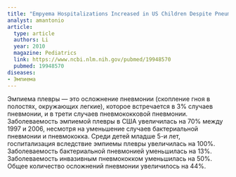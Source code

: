 ```yaml
---
title: "Empyema Hospitalizations Increased in US Children Despite Pneumococcal Conjugate Vaccine"
analyst: amantonio
article:
  type: article
  authors: Li
  year: 2010
  magazine: Pediatrics
  link: https://www.ncbi.nlm.nih.gov/pubmed/19948570
  pubmed: 19948570
diseases:
- Эмпиема
---
```


Эмпиема плевры — это осложнение пневмонии (скопление гноя в полостях, окружающих легкие), которое встречается в 3% случаев пневмонии, и в трети случаев пневмококковой пневмонии.
Заболеваемость эмпиемой плевры в США увеличилась на 70% между 1997 и 2006, несмотря на уменьшение случаев бактериальной пневмонии и пневмококка. Среди детей младше 5-и лет, госпитализация вследствие эмпиемы плевры увеличилась на 100%.
Заболеваемость бактериальной пневмонией уменьшилась на 13%. Заболеваемость инвазивным пневмококком уменьшилась на 50%. Общее количество осложнений пневмонии увеличилось на 44%.
